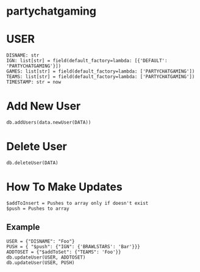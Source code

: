 # partychatgaming

# USER
    DISNAME: str
    IGN: list[str] = field(default_factory=lambda: [{'DEFAULT': 'PARTYCHATGAMING'}])
    GAMES: list[str] = field(default_factory=lambda: ['PARTYCHATGAMING'])
    TEAMS: list[str] = field(default_factory=lambda: ['PARTYCHATGAMING'])
    TIMESTAMP: str = now

# Add New User
    db.addUsers(data.newUser(DATA))

# Delete User
    db.deleteUser(DATA)

# How To Make Updates
    $addToInsert = Pushes to array only if doesn't exist
    $push = Pushes to array

## Example
    USER = {"DISNAME": "Foo"}
    PUSH = { "$push": {"IGN": {'BRAWLSTARS': 'Bar'}}}
    ADDTOSET = {"$addToSet": {"TEAMS": 'Foo'}}
    db.updateUser(USER, ADDTOSET)
    db.updateUser(USER, PUSH)
    